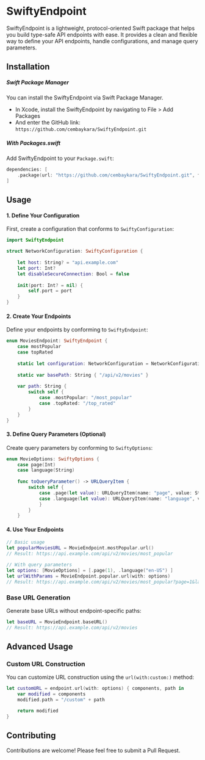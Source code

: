# SwiftyEndpoint

SwiftyEndpoint is a lightweight, protocol-oriented Swift package that helps you build type-safe API endpoints with ease. It provides a clean and flexible way to define your API endpoints, handle configurations, and manage query parameters.

## Installation

##### Swift Package Manager
 You can install the SwiftyEndpoint via Swift Package Manager.
 - In Xcode, install the SwiftyEndpoint by navigating to File > Add Packages
 - And enter the GitHub link:
 ```https://github.com/cembaykara/SwiftyEndpoint.git```

##### With Packages.swift
Add SwiftyEndpoint to your `Package.swift`:

```swift
dependencies: [ 
	.package(url: "https://github.com/cembaykara/SwiftyEndpoint.git", from: "1.0.0")
]
```


## Usage

#### 1. Define Your Configuration

First, create a configuration that conforms to `SwiftyConfiguration`:

```swift
import SwiftyEndpoint

struct NetworkConfiguration: SwiftyConfiguration {
	
	let host: String? = "api.example.com"
	let port: Int?
	let disableSecureConnection: Bool = false
	
	init(port: Int? = nil) {
		self.port = port
	}
}
```


#### 2. Create Your Endpoints

Define your endpoints by conforming to `SwiftyEndpoint`:

```swift
enum MoviesEndpoint: SwiftyEndpoint {
	case mostPopular
	case topRated
	
	static let configuration: NetworkConfiguration = NetworkConfiguration()
	
	static var basePath: String { "/api/v2/movies" }
	
	var path: String {
		switch self {
			case .mostPopular: "/most_popular"
			case .topRated: "/top_rated"
		}
	}
}
```

#### 3. Define Query Parameters (Optional) 

Create query parameters by conforming to `SwiftyOptions`: 

```swift
enum MovieOptions: SwiftyOptions { 
    case page(Int)
    case language(String) 
    
    func toQueryParameter() -> URLQueryItem { 
        switch self { 
            case .page(let value): URLQueryItem(name: "page", value: String(value))
            case .language(let value): URLQueryItem(name: "language", value: value)
            }
        }
    }
```

#### 4. Use Your Endpoints 

```swift 
// Basic usage
let popularMoviesURL = MovieEndpoint.mostPopular.url()
// Result: https://api.example.com/api/v2/movies/most_popular

// With query parameters
let options: [MovieOptions] = [.page(1), .language("en-US") ]
let urlWithParams = MovieEndpoint.popular.url(with: options)
// Result: https://api.example.com/api/v2/movies/most_popular?page=1&language=en-US
```

### Base URL Generation
Generate base URLs without endpoint-specific paths:

```swift
let baseURL = MovieEndpoint.baseURL()
// Result: https://api.example.com/api/v2/movies
```

## Advanced Usage

### Custom URL Construction

You can customize URL construction using the `url(with:custom:)` method: 

```swift
let customURL = endpoint.url(with: options) { components, path in 
    var modified = components
    modified.path = "/custom" + path

    return modified
}
```

## Contributing
Contributions are welcome! Please feel free to submit a Pull Request.

